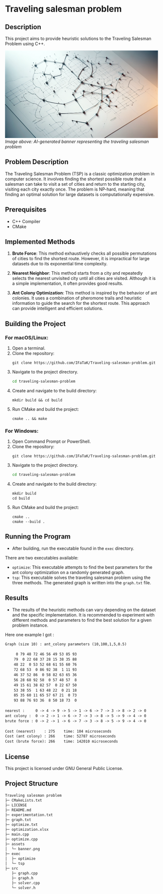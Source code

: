 # Traveling salesman problem

## Description
This project aims to provide heuristic solutions to the Traveling Salesman Problem using C++.

![Banner](assets/banner.png)
*Image above: AI-generated banner representing the traveling salesman problem*

## Problem Description

The Traveling Salesman Problem (TSP) is a classic optimization problem in computer science. It involves finding the shortest possible route that a salesman can take to visit a set of cities and return to the starting city, visiting each city exactly once. The problem is NP-hard, meaning that finding an optimal solution for large datasets is computationally expensive.

## Prerequisites
- C++ Compiler
- CMake

## Implemented Methods

1. **Brute Force**: This method exhaustively checks all possible permutations of cities to find the shortest route. However, it is impractical for large datasets due to its exponential time complexity.

2. **Nearest Neighbor**: This method starts from a city and repeatedly selects the nearest unvisited city until all cities are visited. Although it is a simple implementation, it often provides good results.

3. **Ant Colony Optimization**: This method is inspired by the behavior of ant colonies. It uses a combination of pheromone trails and heuristic information to guide the search for the shortest route. This approach can provide intelligent and efficient solutions.

## Building the Project

### For macOS/Linux:
1. Open a terminal.
2. Clone the repository: 
   ```
   git clone https://github.com/IFaTaK/Traveling-salesman-problem.git
   ```
3. Navigate to the project directory.
   ```bash
   cd traveling-salesman-problem
   ```
4. Create and navigate to the build directory:
   ```
   mkdir build && cd build
   ```
5. Run CMake and build the project:
   ```
   cmake .. && make
   ```

### For Windows:
1. Open Command Prompt or PowerShell.
2. Clone the repository: 
   ```
   git clone https://github.com/IFaTaK/Traveling-salesman-problem.git
   ```
3. Navigate to the project directory.
   ```bash
   cd traveling-salesman-problem
   ```
4. Create and navigate to the build directory:
   ```
   mkdir build
   cd build
   ```
5. Run CMake and build the project:
   ```
   cmake ..
   cmake --build .
   ```

## Running the Program
- After building, run the executable found in the `exec` directory.

There are two executables available:

- `optimize`: This executable attempts to find the best parameters for the ant colony optimization on a randomly generated graph.
- `tsp`: This executable solves the traveling salesman problem using the three methods. The generated graph is written into the `graph.txt` file.

## Results
- The results of the heuristic methods can vary depending on the dataset and the specific implementation. It is recommended to experiment with different methods and parameters to find the best solution for a given problem instance.

Here one example I got :
```txt
Graph (size 10) : ant_colony parameters (10,100,1,5,0.5)

     0 79 48 72 46 56 49 53 85 93 
    79  0 22 68 37 28 15 38 35 88 
    48 22  0 53 52 68 61 55 60 76 
    72 68 53  0 86 92 38  1 11 93 
    46 37 52 86  0 58 82 63 65 36 
    56 28 68 92 58  0 57 48 57  8 
    49 15 61 38 82 57  0 22 67 50 
    53 38 55  1 63 48 22  0 21 18 
    85 35 60 11 65 57 67 21  0 73 
    93 88 76 93 36  8 50 18 73  0 

nearest :     0 -> 4 -> 9 -> 5 -> 1 -> 6 -> 7 -> 3 -> 8 -> 2 -> 0
ant colony :  0 -> 2 -> 1 -> 6 -> 7 -> 3 -> 8 -> 5 -> 9 -> 4 -> 0
brute force : 0 -> 2 -> 1 -> 6 -> 7 -> 3 -> 8 -> 5 -> 9 -> 4 -> 0

Cost (nearest)    : 275    time: 104 microseconds
Cost (ant colony) : 266    time: 52787 microseconds
Cost (brute force): 266    time: 142010 microseconds
```

## License
This project is licensed under GNU General Public License.


## Project Structure

```
Traveling salesman problem
├─ CMakeLists.txt
├─ LICENSE
├─ README.md
├─ experimentation.txt
├─ graph.txt
├─ optimize.txt
├─ optimization.xlsx
├─ main.cpp
├─ optimize.cpp
├─ assets
│  └─ banner.png
├─ exec
│  ├─ optimize
│  └─ tsp
├─ src
   ├─ graph.cpp
   ├─ graph.h
   ├─ solver.cpp
   └─ solver.h
```